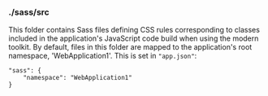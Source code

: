 ### ./sass/src

This folder contains Sass files defining CSS rules corresponding to classes
included in the application's JavaScript code build when using the modern toolkit.
By default, files in this folder are mapped to the application's root namespace, 'WebApplication1'.
This is set in `"app.json"`:

    "sass": {
        "namespace": "WebApplication1"
    }